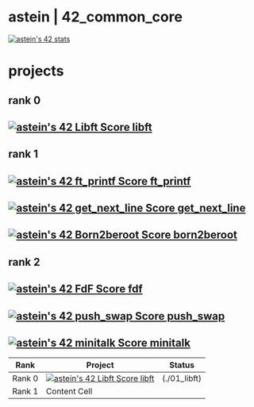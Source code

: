 # astein | 42_common_core

[![astein's 42 stats](https://badge42.vercel.app/api/v2/clipcdl9g003008ju3zj0h44e/stats?cursusId=21&coalitionId=110)](https://profile.intra.42.fr/users/astein)

# projects
## rank 0
## [![astein's 42 Libft Score](https://badge42.vercel.app/api/v2/clipcdl9g003008ju3zj0h44e/project/3060883)   libft](./01_libft) 
## rank 1
## [![astein's 42 ft_printf Score](https://badge42.vercel.app/api/v2/clipcdl9g003008ju3zj0h44e/project/3072972)   ft_printf](./02_ft_printf)
## [![astein's 42 get_next_line Score](https://badge42.vercel.app/api/v2/clipcdl9g003008ju3zj0h44e/project/3077522)   get_next_line](./03_get_next_line)
## [![astein's 42 Born2beroot Score](https://badge42.vercel.app/api/v2/clipcdl9g003008ju3zj0h44e/project/3094208)   born2beroot](./04_born2beroot)
## rank 2
## [![astein's 42 FdF Score](https://badge42.vercel.app/api/v2/clipcdl9g003008ju3zj0h44e/project/3095759)   fdf](./05_fdf)
## [![astein's 42 push_swap Score](https://badge42.vercel.app/api/v2/clipcdl9g003008ju3zj0h44e/project/3096056)   push_swap](./06_push_swap)
## [![astein's 42 minitalk Score](https://badge42.vercel.app/api/v2/clipcdl9g003008ju3zj0h44e/project/3112131)   minitalk](./07_minitalk)

|  Rank  | Project | Status | 
| ------------- | ------------- |------------- |
| Rank 0  | [![astein's 42 Libft Score](https://badge42.vercel.app/api/v2/clipcdl9g003008ju3zj0h44e/project/3060883)   libft](./01_libft)   | (./01_libft) |
| Rank 1  | Content Cell  |





